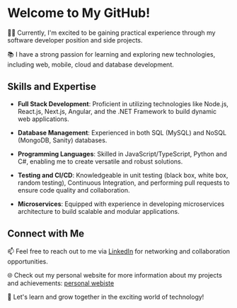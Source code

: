 # Welcome to My GitHub!

👨‍💻 Currently, I'm excited to be gaining practical experience through my software developer position and side projects.

📚 I have a strong passion for learning and exploring new technologies, including web, mobile, cloud and database development.

## Skills and Expertise

- **Full Stack Development**: Proficient in utilizing technologies like Node.js, React.js, Next.js, Angular, and the .NET Framework to build dynamic web applications.

- **Database Management**: Experienced in both SQL (MySQL) and NoSQL (MongoDB, Sanity) databases.

- **Programming Languages**: Skilled in JavaScript/TypeScript, Python and C#, enabling me to create versatile and robust solutions.

- **Testing and CI/CD**: Knowledgeable in unit testing (black box, white box, random testing), Continuous Integration, and performing pull requests to ensure code quality and collaboration.

- **Microservices**: Equipped with experience in developing microservices architecture to build scalable and modular applications.

## Connect with Me

📫 Feel free to reach out to me via [LinkedIn](https://www.linkedin.com/in/raymondjsales) for networking and collaboration opportunities.

🌐 Check out my personal website for more information about my projects and achievements: [personal webiste](https://rayjsales.github.io/)

🌱 Let's learn and grow together in the exciting world of technology!
